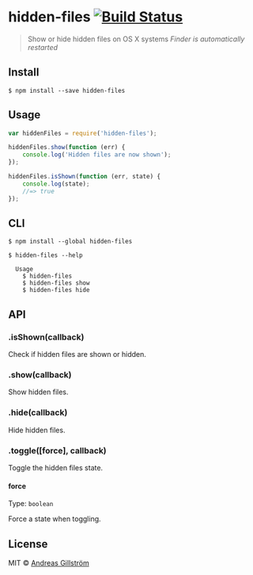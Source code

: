 # hidden-files [![Build Status](https://travis-ci.org/gillstrom/hidden-files.svg?branch=master)](https://travis-ci.org/gillstrom/hidden-files)

> Show or hide hidden files on OS X systems
*Finder is automatically restarted*


## Install

```
$ npm install --save hidden-files
```


## Usage

```js
var hiddenFiles = require('hidden-files');

hiddenFiles.show(function (err) {
	console.log('Hidden files are now shown');
});

hiddenFiles.isShown(function (err, state) {
	console.log(state);
	//=> true
});
```


## CLI

```
$ npm install --global hidden-files
```
```
$ hidden-files --help

  Usage
    $ hidden-files
    $ hidden-files show
    $ hidden-files hide
```


## API

### .isShown(callback)

Check if hidden files are shown or hidden.

### .show(callback)

Show hidden files.

### .hide(callback)

Hide hidden files.

### .toggle([force], callback)

Toggle the hidden files state.

#### force

Type: `boolean`

Force a state when toggling.


## License

MIT © [Andreas Gillström](http://github.com/gillstrom)

